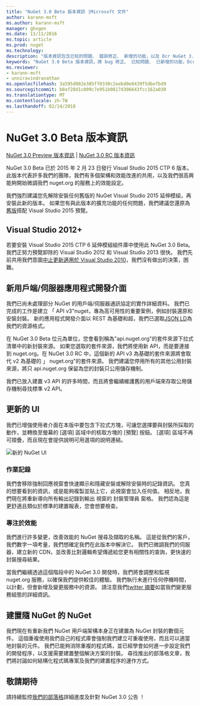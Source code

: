 ```yaml
---
title: "NuGet 3.0 Beta 版本資訊 |Microsoft 文件"
author: karann-msft
ms.author: karann-msft
manager: ghogen
ms.date: 11/11/2016
ms.topic: article
ms.prod: nuget
ms.technology: 
description: "版本資訊包含已知的問題、 錯誤修正、 新增的功能，以及 Dcr NuGet 3.0 Beta。"
keywords: "NuGet 3.0 Beta 版本資訊，將 bug 修正、 已知問題、 已新增的功能，Dcr"
ms.reviewer:
- karann-msft
- unniravindranathan
ms.openlocfilehash: 3a595d002e385ff0330c2eebd0e8439f5dbefbd9
ms.sourcegitcommit: b0af28d1c809c7e951b0817d306643fcc162a030
ms.translationtype: MT
ms.contentlocale: zh-TW
ms.lasthandoff: 02/14/2018
---
```

# <a name="nuget-30-beta-release-notes"></a>NuGet 3.0 Beta 版本資訊

[NuGet 3.0 Preview 版本資訊](../release-notes/nuget-3.0-preview.md) | [NuGet 3.0 RC 版本資訊](../release-notes/nuget-3.0-rc.md)

NuGet 3.0 Beta 已於 2015 年 2 月 23 日發行 Visual Studio 2015 CTP 6 版本。 此版本代表許多我們的團隊，我們有多個架構和效能改進的共用，以及我們很高興能夠開始微調我們 nuget.org 的服務上的效能設定。

我們強烈建議您先解除安裝任何舊版的 NuGet Visual Studio 2015 延伸模組，再安裝此新的版本。  如果您有與此版本的擴充功能的任何問題，我們建議您還原為[舊版](http://nuget.codeplex.com/downloads/get/909582)搭配 Visual Studio 2015 預覽。

## <a name="visual-studio-2012"></a>Visual Studio 2012+

若要安裝 Visual Studio 2015 CTP 6 延伸模組組件庫中使用此 NuGet 3.0 Beta。 我們正努力預覽卸除的 Visual Studio 2012 和 Visual Studio 2013 很快。 我們先前共用我們意圖[中止更新適用於 Visual Studio 2010](http://blog.nuget.org/20141002/visual-studio-2010.html)，我們沒有做出的決策，困難。

## <a name="new-clientserver-api"></a>新用戶端/伺服器應用程式開發介面

我們已尚未處理部分 NuGet 的用戶端/伺服器通訊協定的實作詳細資料。 我們已完成的工作是建立 「 API v3"nuget，專為高可用性的重要案例，例如封裝還原和安裝封裝。 新的應用程式開發介面以 REST 為基礎和超，我們已選取[JSON LD](http://json-ld.org)為我們的資源格式。

在 NuGet 3.0 Beta 位元為單位，您會看到稱為"api.nuget.org"的套件來源下拉式清單中的新封裝來源。   如果您選取的套件來源，我們將使用新 API，而是要連接到 nuget.org。在 NuGet 3.0 RC 中，這個新的 API v3 為基礎的套件來源將會取代 v2 為基礎的 」 nuget.org"的套件來源。  我們建議您停用所有的其他公用封裝來源，將只 api.nuget.org 保留為您的封裝只公用儲存機制。

我們已放入建置 v3 API 的許多時間，而且將會繼續維護舊的用戶端來存取公用儲存機制尋找標準 v2 API。

## <a name="updated-ui"></a>更新的 UI

我們已增強使用者介面在本版中要包含下拉式方塊，可讓您選擇要與封裝所採取的動作，並轉換至螢幕的 [選項] 區域中的核取方塊的 [預覽] 按鈕。  [選項] 區域不再可摺疊，而且現在會提供說明可用選項的說明連結。

![新的 NuGet UI](./media/NuGet-3.0-Beta/updated-ui.png)


### <a name="operation-logging"></a>作業記錄

我們會移除強制回應視窗會快速顯示和隱藏安裝或解除安裝時的記錄資訊。  您真的想要看到的資訊，或是能夠複製並貼上它，此視窗會加入任何值。  相反地，我們現在將重新導向所有輸出記錄到輸出 視窗的 封裝管理員 窗格。  我們認為這是更舒適且類似於標準的建置報表，您會想要檢查。


### <a name="focus-on-performance"></a>專注於效能

我們進行許多變更，改善效能的 NuGet 搜尋及擷取的名稱。  這是從我們的客戶，我們數字一項考量，我們想確定我們在此版本中解決它。  我們已微調我們的伺服器，建立新的 CDN，並改善比對邏輯希望傳遞給您更有相關性的查詢，更快速的封裝搜尋結果。

當我們繼續透過這個階段中的 NuGet 3.0 開發時，我們將會調整和監視 nuget.org 服務，以確保我們提供較佳的體驗。  我們執行未進行任何停機時間，以計劃，但會新增及變更服務中的資源。  請注意我們[twitter 摘要](http://twitter.com/nuget)如當我們變更服務組態的詳細資訊。

## <a name="building-nuget-with-nuget"></a>建置隨 NuGet 的 NuGet

我們現在有重新我們 NuGet 用戶端架構本身正在建置為 NuGet 封裝的數個元件。 這個重複使用我們自己的程式庫會強制我們建立可重複使用，而且可以適當地封裝的元件。  我們已能夠消除重複的程式碼，並已經學會如何進一步設定我們的開發程序，以支援需要建置整個解決方案的封裝。  尋找推出的部落格文章，我們將討論如何結構化程式碼專案及我們的建置程序的運作方式。

## <a name="stay-tuned"></a>敬請期待

請持續監控[我們的部落格](http://blog.nuget.org)詳細進度及針對 NuGet 3.0 公告 ！
